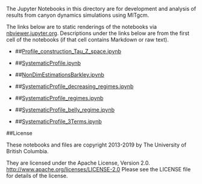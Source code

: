 The Jupyter Notebooks in this directory are for development and analysis of 
results from canyon dynamics simulations using MITgcm.

The links below are to static renderings of the notebooks via
[nbviewer.jupyter.org](http://nbviewer.jupyter.org/).
Descriptions under the links below are from the first cell of the notebooks
(if that cell contains Markdown or raw text).

* ##[Profile_construction_Tau_Z_space.ipynb](http://nbviewer.jupyter.org/urls/bitbucket.org/canyonsubc/outputanalysisnotebooks/raw/tip/NutrientProfiles/Profile_construction_Tau_Z_space.ipynb)  
    
* ##[SystematicProfile.ipynb](http://nbviewer.jupyter.org/urls/bitbucket.org/canyonsubc/outputanalysisnotebooks/raw/tip/NutrientProfiles/SystematicProfile.ipynb)  
    
* ##[NonDimEstimationsBarkley.ipynb](http://nbviewer.jupyter.org/urls/bitbucket.org/canyonsubc/outputanalysisnotebooks/raw/tip/NutrientProfiles/NonDimEstimationsBarkley.ipynb)  
    
* ##[SystematicProfile_decreasing_regimes.ipynb](http://nbviewer.jupyter.org/urls/bitbucket.org/canyonsubc/outputanalysisnotebooks/raw/tip/NutrientProfiles/SystematicProfile_decreasing_regimes.ipynb)  
    
* ##[SystematicProfile_regimes.ipynb](http://nbviewer.jupyter.org/urls/bitbucket.org/canyonsubc/outputanalysisnotebooks/raw/tip/NutrientProfiles/SystematicProfile_regimes.ipynb)  
    
* ##[SystematicProfile_belly_regime.ipynb](http://nbviewer.jupyter.org/urls/bitbucket.org/canyonsubc/outputanalysisnotebooks/raw/tip/NutrientProfiles/SystematicProfile_belly_regime.ipynb)  
    
* ##[SystematicProfile_3Terms.ipynb](http://nbviewer.jupyter.org/urls/bitbucket.org/canyonsubc/outputanalysisnotebooks/raw/tip/NutrientProfiles/SystematicProfile_3Terms.ipynb)  
    

##License

These notebooks and files are copyright 2013-2019
by The University of British Columbia.

They are licensed under the Apache License, Version 2.0.
http://www.apache.org/licenses/LICENSE-2.0
Please see the LICENSE file for details of the license.
